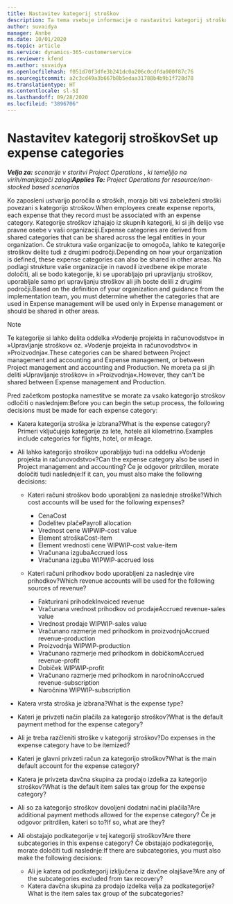 ```yaml
---
title: Nastavitev kategorij stroškov
description: Ta tema vsebuje informacije o nastavitvi kategorij stroškov in skupnih kategorij za poročila o stroških.
author: suvaidya
manager: Annbe
ms.date: 10/01/2020
ms.topic: article
ms.service: dynamics-365-customerservice
ms.reviewer: kfend
ms.author: suvaidya
ms.openlocfilehash: f051d70f3dfe3b241dc0a206c0cdfda000f87c76
ms.sourcegitcommit: a2c3cd49a3b667b8b5edaa31788b4b9b1f728d78
ms.translationtype: HT
ms.contentlocale: sl-SI
ms.lasthandoff: 09/28/2020
ms.locfileid: "3896706"
---
```

# <a name="set-up-expense-categories"></a><span data-ttu-id="7fa81-103">Nastavitev kategorij stroškov</span><span class="sxs-lookup"><span data-stu-id="7fa81-103">Set up expense categories</span></span>

<span data-ttu-id="7fa81-104">_**Velja za:** scenarije v storitvi Project Operations , ki temeljijo na virih/manjkajoči zalogi_</span><span class="sxs-lookup"><span data-stu-id="7fa81-104">_**Applies To:** Project Operations for resource/non-stocked based scenarios_</span></span>

<span data-ttu-id="7fa81-105">Ko zaposleni ustvarijo poročila o stroških, morajo biti vsi zabeleženi stroški povezani s kategorijo stroškov.</span><span class="sxs-lookup"><span data-stu-id="7fa81-105">When employees create expense reports, each expense that they record must be associated with an expense category.</span></span> <span data-ttu-id="7fa81-106">Kategorije stroškov izhajajo iz skupnih kategorij, ki si jih delijo vse pravne osebe v vaši organizaciji.</span><span class="sxs-lookup"><span data-stu-id="7fa81-106">Expense categories are derived from shared categories that can be shared across the legal entities in your organization.</span></span> <span data-ttu-id="7fa81-107">Če struktura vaše organizacije to omogoča, lahko te kategorije stroškov delite tudi z drugimi področji.</span><span class="sxs-lookup"><span data-stu-id="7fa81-107">Depending on how your organization is defined, these expense categories can also be shared in other areas.</span></span> <span data-ttu-id="7fa81-108">Na podlagi strukture vaše organizacije in navodil izvedbene ekipe morate določiti, ali se bodo kategorije, ki se uporabljajo pri upravljanju stroškov, uporabljale samo pri upravljanju stroškov ali jih boste delili z drugimi področji.</span><span class="sxs-lookup"><span data-stu-id="7fa81-108">Based on the definition of your organization and guidance from the implementation team, you must determine whether the categories that are used in Expense management will be used only in Expense management or should be shared in other areas.</span></span>

> [!NOTE]
> <span data-ttu-id="7fa81-109">Te kategorije si lahko delita oddelka »Vodenje projekta in računovodstvo« in »Upravljanje stroškov« oz. »Vodenje projekta in računovodstvo« in »Proizvodnja«.</span><span class="sxs-lookup"><span data-stu-id="7fa81-109">These categories can be shared between Project management and accounting and Expense management, or between Project management and accounting and Production.</span></span> <span data-ttu-id="7fa81-110">Ne moreta pa si jih deliti »Upravljanje stroškov« in »Proizvodnja«.</span><span class="sxs-lookup"><span data-stu-id="7fa81-110">However, they can't be shared between Expense management and Production.</span></span>

<span data-ttu-id="7fa81-111">Pred začetkom postopka namestitve se morate za vsako kategorijo stroškov odločiti o naslednjem:</span><span class="sxs-lookup"><span data-stu-id="7fa81-111">Before you can begin the setup process, the following decisions must be made for each expense category:</span></span>

- <span data-ttu-id="7fa81-112">Katera kategorija stroška je izbrana?</span><span class="sxs-lookup"><span data-stu-id="7fa81-112">What is the expense category?</span></span> <span data-ttu-id="7fa81-113">Primeri vključujejo kategorije za lete, hotele ali kilometrino.</span><span class="sxs-lookup"><span data-stu-id="7fa81-113">Examples include categories for flights, hotel, or mileage.</span></span>
- <span data-ttu-id="7fa81-114">Ali lahko kategorijo stroškov uporabljajo tudi na oddelku »Vodenje projekta in računovodstvo«?</span><span class="sxs-lookup"><span data-stu-id="7fa81-114">Can the expense category also be used in Project management and accounting?</span></span> <span data-ttu-id="7fa81-115">Če je odgovor pritrdilen, morate določiti tudi naslednje:</span><span class="sxs-lookup"><span data-stu-id="7fa81-115">If it can, you must also make the following decisions:</span></span>

    - <span data-ttu-id="7fa81-116">Kateri računi stroškov bodo uporabljeni za naslednje stroške?</span><span class="sxs-lookup"><span data-stu-id="7fa81-116">Which cost accounts will be used for the following expenses?</span></span>

        - <span data-ttu-id="7fa81-117">Cena</span><span class="sxs-lookup"><span data-stu-id="7fa81-117">Cost</span></span>
        - <span data-ttu-id="7fa81-118">Dodelitev plače</span><span class="sxs-lookup"><span data-stu-id="7fa81-118">Payroll allocation</span></span>
        - <span data-ttu-id="7fa81-119">Vrednost cene WIP</span><span class="sxs-lookup"><span data-stu-id="7fa81-119">WIP-cost value</span></span>
        - <span data-ttu-id="7fa81-120">Element stroška</span><span class="sxs-lookup"><span data-stu-id="7fa81-120">Cost-item</span></span>
        - <span data-ttu-id="7fa81-121">Element vrednosti cene WIP</span><span class="sxs-lookup"><span data-stu-id="7fa81-121">WIP-cost value-item</span></span>
        - <span data-ttu-id="7fa81-122">Vračunana izguba</span><span class="sxs-lookup"><span data-stu-id="7fa81-122">Accrued loss</span></span>
        - <span data-ttu-id="7fa81-123">Vračunana izguba WIP</span><span class="sxs-lookup"><span data-stu-id="7fa81-123">WIP-accrued loss</span></span>

    - <span data-ttu-id="7fa81-124">Kateri računi prihodkov bodo uporabljeni za naslednje vire prihodkov?</span><span class="sxs-lookup"><span data-stu-id="7fa81-124">Which revenue accounts will be used for the following sources of revenue?</span></span>

        - <span data-ttu-id="7fa81-125">Fakturirani prihodek</span><span class="sxs-lookup"><span data-stu-id="7fa81-125">Invoiced revenue</span></span>
        - <span data-ttu-id="7fa81-126">Vračunana vrednost prihodkov od prodaje</span><span class="sxs-lookup"><span data-stu-id="7fa81-126">Accrued revenue-sales value</span></span>
        - <span data-ttu-id="7fa81-127">Vrednost prodaje WIP</span><span class="sxs-lookup"><span data-stu-id="7fa81-127">WIP-sales value</span></span>
        - <span data-ttu-id="7fa81-128">Vračunano razmerje med prihodkom in proizvodnjo</span><span class="sxs-lookup"><span data-stu-id="7fa81-128">Accrued revenue-production</span></span>
        - <span data-ttu-id="7fa81-129">Proizvodnja WIP</span><span class="sxs-lookup"><span data-stu-id="7fa81-129">WIP-production</span></span>
        - <span data-ttu-id="7fa81-130">Vračunano razmerje med prihodkom in dobičkom</span><span class="sxs-lookup"><span data-stu-id="7fa81-130">Accrued revenue-profit</span></span>
        - <span data-ttu-id="7fa81-131">Dobiček WIP</span><span class="sxs-lookup"><span data-stu-id="7fa81-131">WIP-profit</span></span>
        - <span data-ttu-id="7fa81-132">Vračunano razmerje med prihodkom in naročnino</span><span class="sxs-lookup"><span data-stu-id="7fa81-132">Accrued revenue-subscription</span></span>
        - <span data-ttu-id="7fa81-133">Naročnina WIP</span><span class="sxs-lookup"><span data-stu-id="7fa81-133">WIP-subscription</span></span>

- <span data-ttu-id="7fa81-134">Katera vrsta stroška je izbrana?</span><span class="sxs-lookup"><span data-stu-id="7fa81-134">What is the expense type?</span></span>
- <span data-ttu-id="7fa81-135">Kateri je privzeti način plačila za kategorijo stroškov?</span><span class="sxs-lookup"><span data-stu-id="7fa81-135">What is the default payment method for the expense category?</span></span>
- <span data-ttu-id="7fa81-136">Ali je treba razčleniti stroške v kategoriji stroškov?</span><span class="sxs-lookup"><span data-stu-id="7fa81-136">Do expenses in the expense category have to be itemized?</span></span>
- <span data-ttu-id="7fa81-137">Kateri je glavni privzeti račun za kategorijo stroškov?</span><span class="sxs-lookup"><span data-stu-id="7fa81-137">What is the main default account for the expense category?</span></span>
- <span data-ttu-id="7fa81-138">Katera je privzeta davčna skupina za prodajo izdelka za kategorijo stroškov?</span><span class="sxs-lookup"><span data-stu-id="7fa81-138">What is the default item sales tax group for the expense category?</span></span>
- <span data-ttu-id="7fa81-139">Ali so za kategorijo stroškov dovoljeni dodatni načini plačila?</span><span class="sxs-lookup"><span data-stu-id="7fa81-139">Are additional payment methods allowed for the expense category?</span></span> <span data-ttu-id="7fa81-140">Če je odgovor pritrdilen, kateri so to?</span><span class="sxs-lookup"><span data-stu-id="7fa81-140">If so, what are they?</span></span>
- <span data-ttu-id="7fa81-141">Ali obstajajo podkategorije v tej kategoriji stroškov?</span><span class="sxs-lookup"><span data-stu-id="7fa81-141">Are there subcategories in this expense category?</span></span> <span data-ttu-id="7fa81-142">Če obstajajo podkategorije, morate določiti tudi naslednje:</span><span class="sxs-lookup"><span data-stu-id="7fa81-142">If there are subcategories, you must also make the following decisions:</span></span>

    - <span data-ttu-id="7fa81-143">Ali je katera od podkategorij izključena iz davčne olajšave?</span><span class="sxs-lookup"><span data-stu-id="7fa81-143">Are any of the subcategories excluded from tax recovery?</span></span>
    - <span data-ttu-id="7fa81-144">Katera davčna skupina za prodajo izdelka velja za podkategorije?</span><span class="sxs-lookup"><span data-stu-id="7fa81-144">What is the item sales tax group of the subcategories?</span></span>
